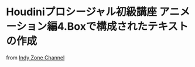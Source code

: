 # Houdiniプロシージャル初級講座 アニメーション編4.Boxで構成されたテキストの作成

from [Indy Zone Channel](https://www.youtube.com/watch?v=UzPyurYyK0w&list=PLDKz2hzFO3ndrCuipKUMbVoJOwfse-Jzx&index=4)

